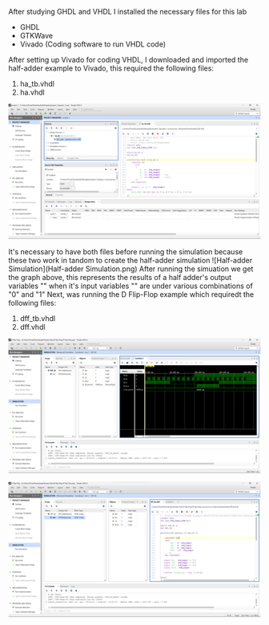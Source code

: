 After studying GHDL and VHDL I installed the necessary files for this lab
- GHDL
- GTKWave
- Vivado (Coding software to run VHDL code)

After setting up Vivado for coding VHDL, I downloaded and imported the half-adder example to Vivado, this required the following files:
1. ha_tb.vhdl
2. ha.vhdl

![Half-adder code](Half-adder_Code.png)

It's necessary to have both files before running the simulation because these two work in tandom to create the half-adder simulation
![Half-adder Simulation](Half-adder Simulation.png)
After running the simuation we get the graph above, this represents the results of a half adder's output variables "" when it's input variables "" are under various combinations of "0" and "1"
Next, was running the D Flip-Flop example which requiredt the following files:
1. dff_tb.vhdl
2. dff.vhdl

![D Flip-Flop code](D_Flip-Flop_Code.png)

![D Flip-Flop Simulation](D_Flip-Flop_Simulation.png)
